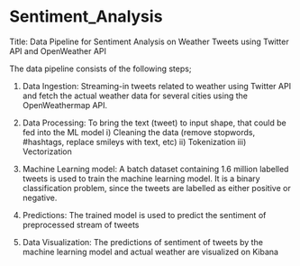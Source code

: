# Sentiment_Analysis
Title: Data Pipeline for Sentiment Analysis on Weather Tweets using Twitter API and OpenWeather API

The data pipeline consists of the following steps;
1. Data Ingestion: Streaming-in tweets related to weather using Twitter API and fetch the actual
weather data for several cities using the OpenWeathermap API.

2. Data Processing: To bring the text (tweet) to input shape, that could be fed into the ML model
i) Cleaning the data (remove stopwords, #hashtags, replace smileys with text, etc) 
ii) Tokenization
iii) Vectorization

3. Machine Learning model: A batch dataset containing 1.6 million labelled tweets is used to train the machine learning model. It is a binary classification problem, since the tweets are labelled as either positive or negative.

4. Predictions: The trained model is used to predict the sentiment of preprocessed stream of tweets 

5. Data Visualization: The predictions of sentiment of tweets by the machine learning model and
actual weather are visualized on Kibana
